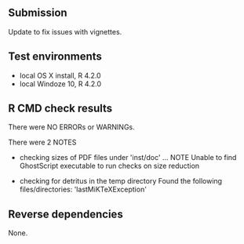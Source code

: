 ## Submission
Update to fix issues with vignettes.

## Test environments
* local OS X install, R 4.2.0
* local Windoze 10,   R 4.2.0

## R CMD check results
There were   NO   ERRORs or WARNINGs. 

There were 2  NOTES 

* checking sizes of PDF files under 'inst/doc' ... NOTE
Unable to find GhostScript executable to run checks on size reduction

*  checking for detritus in the temp directory
   Found the following files/directories:
     'lastMiKTeXException'
     
## Reverse dependencies
None.